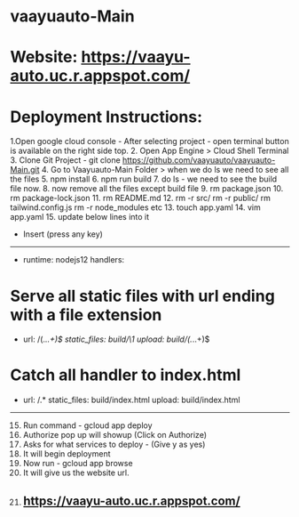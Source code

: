 # vaayuauto-Main

# Website: https://vaayu-auto.uc.r.appspot.com/

# Deployment Instructions:

1.Open google cloud console - After selecting project - open terminal button is available on the right side top.
2. Open App Engine > Cloud Shell Terminal
3. Clone Git Project - git clone https://github.com/vaayuauto/vaayuauto-Main.git
4. Go to Vaayuauto-Main Folder > when we do ls we need to see all the files
5. npm install
6. npm run build
7. do ls - we need to see the build file now.
8. now remove all the files except build file
9. rm package.json
10. rm package-lock.json
11. rm README.md
12. rm -r src/ rm -r public/ rm tailwind.config.js rm -r node_modules etc
13. touch app.yaml
14. vim app.yaml
15. update below lines into it
- Insert (press any key)
- -----------------------------------------------
- runtime: nodejs12
handlers:
# Serve all static files with url ending with a file extension
- url: /(.*\..+)$
  static_files: build/\1
  upload: build/(.*\..+)$
# Catch all handler to index.html
- url: /.*
  static_files: build/index.html
  upload: build/index.html
----------------------------------------------------------

15. Run command - gcloud app deploy
16. Authorize pop up will showup (Click on Authorize)
17. Asks for what services to deploy - (Give y as yes)
18. It will begin deployment
19. Now run - gcloud app browse
20. It will give us the website url.
21. ## https://vaayu-auto.uc.r.appspot.com/


